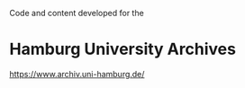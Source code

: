 Code and content developed for the
# Hamburg University Archives
https://www.archiv.uni-hamburg.de/
